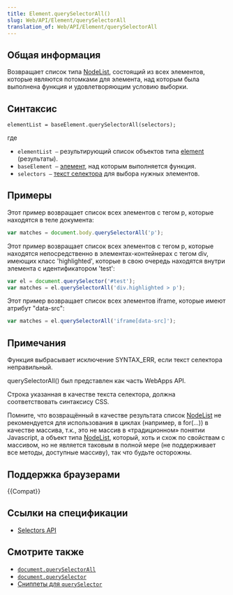 ```yaml
---
title: Element.querySelectorAll()
slug: Web/API/Element/querySelectorAll
translation_of: Web/API/Element/querySelectorAll
---
```

## Общая информация

Возвращает список типа [NodeList](/ru/docs/Web/API/NodeList), состоящий из всех элементов, которые являются потомками для элемента, над которым была выполнена функция и удовлетворяющим условию выборки.

## Синтаксис

```
elementList = baseElement.querySelectorAll(selectors);
```

где

- `elementList —` результирующий список объектов типа [element](/ru/docs/Web/API/Element) (результаты).
- `baseElement —` [элемент](/ru/docs/Web/API/Element), над которым выполняется функция.
- `selectors —` [текст селектора](/ru/docs/Web/Guide/CSS/Getting_Started/Selectors) для выбора нужных элементов.

## Примеры

Этот пример возвращает список всех элементов с тегом p, которые находятся в теле документа:

```js
var matches = document.body.querySelectorAll('p');
```

Этот пример возвращает список всех элементов с тегом p, которые находятся непосредственно в элементах-контейнерах с тегом div, имеющих класс 'highlighted', которые в свою очередь находятся внутри элемента с идентификатором 'test':

```js
var el = document.querySelector('#test');
var matches = el.querySelectorAll('div.highlighted > p');
```

Этот пример возвращает список всех элементов iframe, которые имеют атрибут "data-src":

```js
var matches = el.querySelectorAll('iframe[data-src]');
```

## Примечания

Функция выбрасывает исключение SYNTAX_ERR, если текст селектора неправильный.

querySelectorAll() был представлен как часть WebApps API.

Строка указанная в качестве текста селектора, должна соответствовать синтаксису CSS.

Помните, что возвращённый в качестве результата список [NodeList](/ru/docs/Web/API/NodeList) не рекомендуется для использования в циклах (например, в for(...)) в качестве массива, т.к., это не массив в «традиционном» понятии Javascript, а объект типа [NodeList](/ru/docs/Web/API/NodeList), который, хоть и схож по свойствам с массивом, но не является таковым в полной мере (не поддерживает все методы, доступные массиву), так что будьте осторожны.

## Поддержка браузерами

{{Compat}}

## Ссылки на спецификации

- [Selectors API](http://www.w3.org/TR/selectors-api/)

## Смотрите также

- [`document.querySelectorAll`](/ru/docs/DOM/Document.querySelectorAll)
- [`document.querySelector`](/ru/docs/DOM/Document.querySelector)
- [Сниппеты для `querySelector`](/ru/docs/Code_snippets/QuerySelector)
